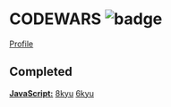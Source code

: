 # CODEWARS ![badge](https://www.codewars.com/users/ifrosta/badges/large)
[Profile](https://www.codewars.com/users/ifrosta)

## Completed
**[JavaScript:](https://github.com/iFrosta/CodeWars/blob/master/js/)**
[8kyu](https://github.com/iFrosta/CodeWars/blob/master/js/8kyu)
[6kyu](https://github.com/iFrosta/CodeWars/blob/master/js/6kyu)
